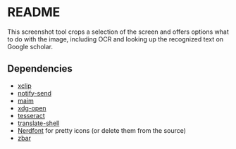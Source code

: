 # README

This screenshot tool crops a selection of the screen and offers options what to do with the image, including OCR and looking up the recognized text on Google scholar.

## Dependencies

* [xclip](https://github.com/astrand/xclip)
* [notify-send](https://gitlab.gnome.org/GNOME/libnotify)
* [maim](https://github.com/naelstrof/maim)
* [xdg-open](https://www.freedesktop.org/wiki/Software/xdg-utils/)
* [tesseract](https://github.com/tesseract-ocr/tesseract)
* [translate-shell](https://github.com/soimort/translate-shell)
* [Nerdfont](https://github.com/ryanoasis/nerd-fonts) for pretty icons (or delete them from the source)
* [zbar](https://github.com/mchehab/zbar)
